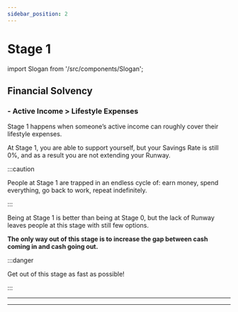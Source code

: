 ```yaml
---
sidebar_position: 2
---
```


# Stage 1

import Slogan from '/src/components/Slogan';

## Financial Solvency

### - Active Income > Lifestyle Expenses

Stage 1 happens when someone’s active income can roughly cover their lifestyle expenses. 

At Stage 1, you are able to support yourself, but your Savings Rate is still 0%, and as a result you are not extending your Runway. 

:::caution

People at Stage 1 are trapped in an endless cycle of: earn money, spend everything, go back to work, repeat indefinitely.

:::

Being at Stage 1 is better than being at Stage 0, but the lack of Runway leaves people at this stage with still few options. 

**The only way out of this stage is to increase the gap between cash coming in and cash going out.**

:::danger 

Get out of this stage as fast as possible!

:::

---
<Slogan/>

---